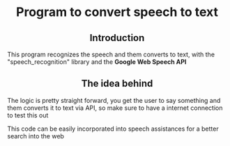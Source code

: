 
<h1 align="center"> Program to convert speech to text </h1>
<h2 align="center"> Introduction</h2>
<p> This program recognizes the speech and them converts to text, with the "speech_recognition" library and the <strong> Google Web Speech API</strong> </p>
<h2 align="center"> The idea behind</h2>
<p> The logic is pretty straight forward, you get the user to say something and them converts it to text via API, so make sure to have a internet connection to test this out</p>

<p> This code can be easily incorporated into speech assistances for a better search into the web </p>

